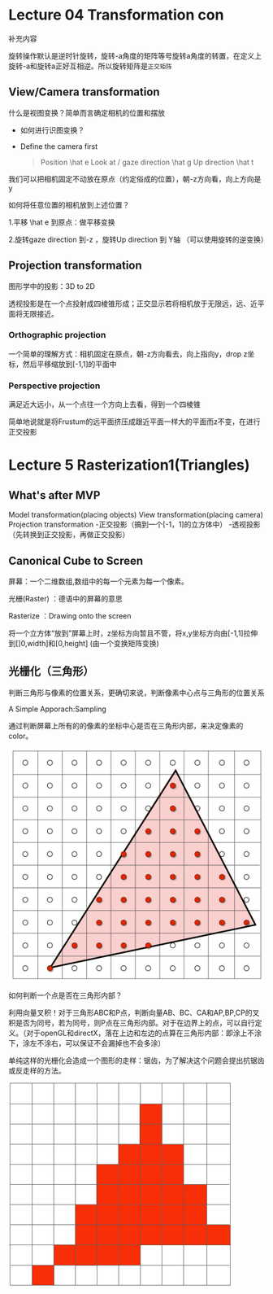 # Lecture 04 Transformation con

补充内容

旋转操作默认是逆时针旋转，旋转-a角度的矩阵等号旋转a角度的转置，在定义上旋转-a和旋转a正好互相逆。所以旋转矩阵是``正交矩阵``

## View/Camera transformation

什么是视图变换？简单而言确定相机的位置和摆放

- 如何进行识图变换？

- Define the camera first

    >Position \hat e
    >Look at / gaze direction \hat g
    >Up direction \hat t

我们可以把相机固定不动放在原点（约定俗成的位置），朝-z方向看，向上方向是y

如何将任意位置的相机放到上述位置？

1.平移 \hat e 到原点：做平移变换

2.旋转gaze direction 到-z ，旋转Up direction 到 Y轴
（可以使用旋转的逆变换）

## Projection transformation

图形学中的投影：3D to 2D

透视投影是在一个点投射成四棱锥形成；正交显示若将相机放于无限远，远、近平面将无限接近。

### Orthographic projection

一个简单的理解方式：相机固定在原点，朝-z方向看去，向上指向y，drop z坐标，然后平移缩放到[-1,1]的平面中

### Perspective projection

满足近大远小，从一个点往一个方向上去看，得到一个四棱锥

简单地说就是将Frustum的远平面挤压成跟近平面一样大的平面而z不变，在进行正交投影

# Lecture 5 Rasterization1(Triangles)

## What's after MVP

Model transformation(placing objects)
View transformation(placing camera)
Projection transformation
-正交投影（搞到一个[-1，1]的立方体中）
-透视投影（先转换到正交投影，再做正交投影）

## Canonical Cube to Screen

屏幕：一个二维数组,数组中的每一个元素为每一个像素。

光栅(Raster) ：德语中的屏幕的意思

Rasterize ：Drawing onto the screen

将一个立方体“放到”屏幕上时，z坐标方向暂且不管，将x,y坐标方向由[-1,1]拉伸到[]0,width]和[0,height] (由一个变换矩阵变换)

## 光栅化（三角形）

判断三角形与像素的位置关系，更确切来说，判断像素中心点与三角形的位置关系

A Simple Apporach:Sampling

通过判断屏幕上所有的的像素的坐标中心是否在三角形内部，来决定像素的color。

![alt](https://github.com/EnochChan97/DailyPlan/blob/master/assets/sampling.png)

如何判断一个点是否在三角形内部？

利用向量叉积！对于三角形ABC和P点，判断向量AB、BC、CA和AP,BP,CP的叉积是否为同号，若为同号，则P点在三角形内部。对于在边界上的点，可以自行定义。（对于openGL和directX，落在上边和左边的点算在三角形内部：即涂上不涂下，涂左不涂右，可以保证不会漏掉也不会多涂）

单纯这样的光栅化会造成一个图形的走样：锯齿，为了解决这个问题会提出抗锯齿或反走样的方法。

![Jaggis](https://github.com/EnochChan97/DailyPlan/blob/master/assets/Jaggies.png)
